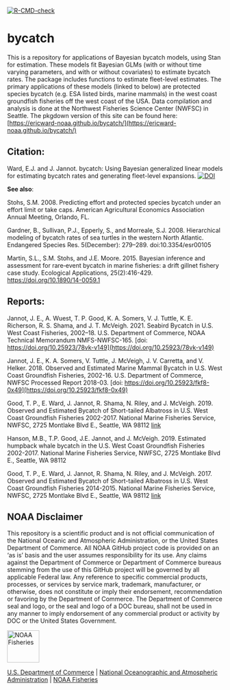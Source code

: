  <!-- badges: start -->
  [![R-CMD-check](https://github.com/ericward-noaa/bycatch/workflows/R-CMD-check/badge.svg)](https://github.com/ericward-noaa/bycatch/actions)
  <!-- badges: end -->
  
# bycatch
This is a repository for applications of Bayesian bycatch models, using Stan for estimation. These models fit Bayesian GLMs (with or without time varying parameters, and with or without covariates) to estimate bycatch rates. The package includes functions to estimate fleet-level estimates. The primary applications of these models (linked to below) are protected species bycatch (e.g. ESA listed birds, marine mammals) in the west coast groundfish fisheries off the west coast of the USA. Data compilation and analysis is done at the Northwest Fisheries Science Center (NWFSC) in Seattle. The pkgdown version of this site can be found here: [https://ericward-noaa.github.io/bycatch/](https://ericward-noaa.github.io/bycatch/)

## Citation:
Ward, E.J. and J. Jannot. bycatch: Using Bayesian generalized linear models for estimating bycatch rates and generating fleet-level expansions.  [![DOI](https://zenodo.org/badge/85732013.svg)](https://zenodo.org/badge/latestdoi/85732013)

**See also**:  

Stohs, S.M. 2008. Predicting effort and protected species bycatch under an effort limit or take caps. American Agricultural Economics Association Annual Meeting, Orlando, FL.

Gardner, B., Sullivan, P.J., Epperly, S., and Morreale, S.J. 2008. Hierarchical modeling of bycatch rates of sea turtles in the western North Atlantic. Endangered Species Res. 5(December): 279–289. doi:10.3354/esr00105

Martin, S.L., S.M. Stohs, and J.E. Moore. 2015. Bayesian inference and assessment for rare‐event bycatch in marine fisheries: a drift gillnet fishery case study. Ecological Applications, 25(2):416-429. https://doi.org/10.1890/14-0059.1 

## Reports:

Jannot, J. E., A. Wuest, T. P. Good, K. A. Somers, V. J. Tuttle, K. E. Richerson, R. S. Shama, and J. T. McVeigh. 2021. Seabird Bycatch in U.S. West Coast Fisheries, 2002–18. U.S. Department of Commerce, NOAA Technical Memorandum NMFS-NWFSC-165. [doi: https://doi.org/10.25923/78vk-v149](https://doi.org/10.25923/78vk-v149)

Jannot, J. E., K. A. Somers, V. Tuttle, J. McVeigh, J. V. Carretta, and V. Helker. 2018. Observed and Estimated Marine Mammal Bycatch in U.S. West Coast Groundfish Fisheries, 2002-16. U.S. Department of Commerce, NWFSC Processed Report 2018-03. [doi: https://doi.org/10.25923/fkf8-0x49](https://doi.org/10.25923/fkf8-0x49)

Good, T. P., E. Ward, J. Jannot, R. Shama, N. Riley, and J. McVeigh. 2019. Observed and Estimated Bycatch of Short-tailed Albatross in U.S. West Coast Groundfish Fisheries 2002-2017. National Marine Fisheries Service, NWFSC, 2725 Montlake Blvd E., Seattle, WA 98112 [link](https://www.pcouncil.org/documents/2019/06/agenda-item-i-4-a-nmfs-report-6-observed-and-estimated-bycatch-of-short-tailed-albatross-in-u-s-west-coast-groundfish-fisheries-2016-2017-electronic-only.pdf/)

Hanson, M.B., T.P. Good, J.E. Jannot, and J. McVeigh. 2019. Estimated humpback whale bycatch in the U.S. West Coast Groundfish Fisheries 2002-2017. National Marine Fisheries Service, NWFSC, 2725 Montlake Blvd E., Seattle, WA 98112

Good, T. P., E. Ward, J. Jannot, R. Shama, N. Riley, and J. McVeigh. 2017. Observed and Estimated Bycatch of Short-tailed Albatross in U.S. West Coast Groundfish Fisheries 2014-2015. National Marine Fisheries Service, NWFSC, 2725 Montlake Blvd E., Seattle, WA 98112 [link](https://www.pcouncil.org/documents/2017/04/agenda-item-f-5-a-nmfs-report-6.pdf/)

## NOAA Disclaimer

This repository is a scientific product and is not official communication of the National Oceanic and
Atmospheric Administration, or the United States Department of Commerce. All NOAA GitHub project code is
provided on an ‘as is’ basis and the user assumes responsibility for its use. Any claims against the Department of
Commerce or Department of Commerce bureaus stemming from the use of this GitHub project will be governed
by all applicable Federal law. Any reference to specific commercial products, processes, or services by service
mark, trademark, manufacturer, or otherwise, does not constitute or imply their endorsement, recommendation or
favoring by the Department of Commerce. The Department of Commerce seal and logo, or the seal and logo of a
DOC bureau, shall not be used in any manner to imply endorsement of any commercial product or activity by
DOC or the United States Government.

<img src="https://raw.githubusercontent.com/nmfs-general-modeling-tools/nmfspalette/main/man/figures/noaa-fisheries-rgb-2line-horizontal-small.png" height="75" alt="NOAA Fisheries">

[U.S. Department of Commerce](https://www.commerce.gov/) | [National Oceanographic and Atmospheric Administration](https://www.noaa.gov) | [NOAA Fisheries](https://www.fisheries.noaa.gov/)
